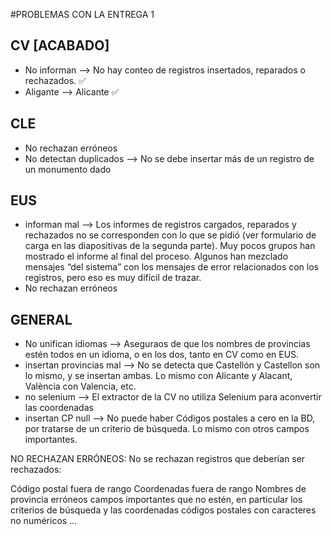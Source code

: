 ﻿#PROBLEMAS CON LA ENTREGA 1

## CV [ACABADO]
- No informan --> No hay conteo de registros insertados, reparados o rechazados. ✅
- Aligante --> Alicante ✅

## CLE
- No rechazan erróneos
- No detectan duplicados --> No se debe insertar más de un registro de un monumento dado

## EUS
- informan mal --> Los informes de registros cargados, reparados y rechazados 
no se corresponden con lo que se pidió (ver formulario de carga en 
las diapositivas de la segunda parte). Muy pocos grupos han mostrado el 
informe al final del proceso. Algunos han mezclado mensajes “del sistema” 
con los mensajes de error relacionados con los registros, pero eso es muy difícil 
de trazar.
- No rechazan erróneos

## GENERAL
- No unifican idiomas --> Aseguraos de que los nombres de provincias estén 
todos en un idioma, o en los dos, tanto en CV como en EUS.
- insertan provincias mal --> No se detecta que Castellón y Castellon son lo 
mismo, y se insertan ambas. Lo mismo con Alicante y Alacant, València con Valencia, etc.
- no selenium --> El extractor de la CV no utiliza Selenium para aconvertir las coordenadas
- insertan CP null --> No puede haber Códigos postales a cero en la BD, por tratarse de un 
criterio de búsqueda. Lo mismo con otros campos importantes.

NO RECHAZAN ERRÓNEOS:
No se rechazan registros que deberían ser rechazados:

Código postal fuera de rango
Coordenadas fuera de rango
Nombres de provincia erróneos
campos importantes que no estén, en particular los criterios de búsqueda y las coordenadas
códigos postales con caracteres no numéricos
…